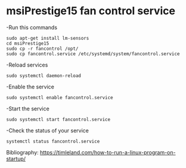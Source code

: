 # msiPrestige15 fan control service

-Run this commands
```
sudo apt-get install lm-sensors
cd msiPrestige15
sudo cp -r fancontrol /opt/
sudo cp fancontrol.service /etc/systemd/system/fancontrol.service
```

-Reload services
```
sudo systemctl daemon-reload
```
-Enable the service
```
sudo systemctl enable fancontrol.service
```
-Start the service
```
sudo systemctl start fancontrol.service
```
-Check the status of your service
```
systemctl status fancontrol.service
```


Bibliography: 
  https://timleland.com/how-to-run-a-linux-program-on-startup/
